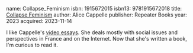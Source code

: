 name: Collapse_Feminism
isbn: 1915672015
isbn13: 9781915672018
title: [Collapse Feminism](https://www.amazon.com/dp/1915672015)
author: Alice Cappelle
publisher: Repeater Books
year: 2023
acquired: 2023-11-14

I like Cappelle's [video essays](https://www.youtube.com/@AliceCappelle).  She
deals mostly with social issues and perspectives in France and on the Internet.
Now that she's written a book, I'm curious to read it.
